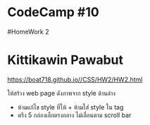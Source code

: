 # CodeCamp #10

#HomeWork 2 

# Kittikawin Pawabut

https://boat718.github.io//CSS/HW2/HW2.html

ให้สร้าง web page ดังภาพจาก style ด้านล่าง
- ห้ามแก้ไข style ที่ให้ + ห้ามใส่ style ใน tag 
- ตรึง 5 กล่องเล็กตรงกลาง ไม่เลื่อนตาม scroll bar

